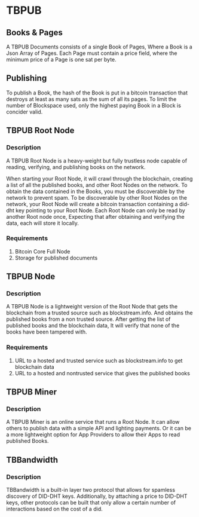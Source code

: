 # TBPUB

## Books & Pages
A TBPUB Documents consists of a single Book of Pages, Where a Book is a Json 
Array of Pages. Each Page must contain a price field, where the minimum price 
of a Page is one sat per byte.

## Publishing
To publish a Book, the hash of the Book is put in a bitcoin transaction that 
destroys at least as many sats as the sum of all its pages. To limit the number 
of Blockspace used, only the highest paying Book in a Block is concider valid.

## TBPUB Root Node

### Description
A TBPUB Root Node is a heavy-weight but fully trustless node capable of reading, 
verifying, and publishing books on the network.

When starting your Root Node, it will crawl through the blockchain, creating a 
list of all the published books, and other Root Nodes on the network. To obtain 
the data contained in the Books, you must be discoverable by the network to 
prevent spam. To be discoverable by other Root Nodes on the network, your Root 
Node will create a bitcoin transaction containing a did-dht key pointing to 
your Root Node. Each Root Node can only be read by another Root node once, 
Expecting that after obtaining and verifying the data, each will store it locally.

### Requirements
1. Bitcoin Core Full Node
2. Storage for published documents

## TBPUB Node

### Description
A TBPUB Node is a lightweight version of the Root Node that gets the blockchain 
from a trusted source such as blockstream.info. And obtains the published books 
from a non trusted source. After getting the list of published books and the 
blockchain data, It will verify that none of the books have been tampered with.

### Requirements
1. URL to a hosted and trusted service such as blockstream.info to get blockchain data
2. URL to a hosted and nontrusted service that gives the published books

## TBPUB Miner

### Description
A TBPUB Miner is an online service that runs a Root Node. It can allow others 
to publish data with a simple API and lighting payments. Or it can be a more 
lightweight option for App Providers to allow their Apps to read published Books.

## TBBandwidth

### Description
TBBandwidth is a built-in layer two protocol that allows for spamless discovery 
of DID-DHT keys. Additionally, by attaching a price to DID-DHT keys, other 
protocols can be built that only allow a certain number of interactions based 
on the cost of a did.
